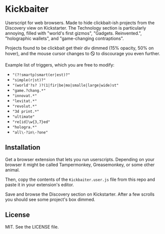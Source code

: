 # Kickbaiter

Userscript for web browsers. Made to hide clickbait-ish projects from the Discovery view on Kickstarter. The Technology section is particularly annoying, filled with "world's first gizmos", "Gadgets. Reinvented.", "holographic wallets", and "game-changing contraptions".

Projects found to be clickbait get their div dimmed (15% opacity, 50% on hover), and the mouse cursor changes to 🛇 to discourage you even further.

Example list of triggers, which you are free to modify:

- `"(?!smartp)smart(er|est)?"`
- `"simple(r|st)?"`
- `"(world'?s? )?(1|fir|be|mo|smalle|large|wide)st"`
- `"game.?chang.*"`
- `"innovat.*"`
- `"levitat.*"`
- `"revolut.*"`
- `"3d print.*"`
- `"ultimate"`
- `"re[id]\w{3,7}ed"`
- `"hologra.*"`
- `"all\-?in\-?one"`

Installation
---

Get a browser extension that lets you run userscripts. Depending on your browser it might be called Tampermonkey, Greasemonkey, or some other animal.

Then, copy the contents of the `Kickbaiter.user.js` file from this repo and paste it in your extension's editor.

Save and browse the Discovery section on Kickstarter. After a few scrolls you should see some project's box dimmed.

License
---

MIT. See the LICENSE file.
